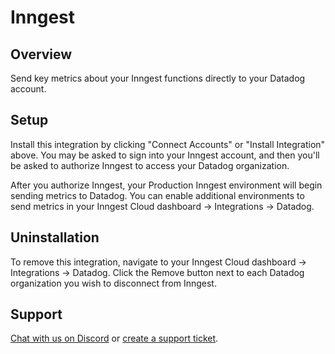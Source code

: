 # Inngest

## Overview

Send key metrics about your Inngest functions directly to your Datadog account.

## Setup

Install this integration by clicking "Connect Accounts" or "Install Integration" above. You may be asked to sign into your Inngest account, and then you'll be asked to authorize Inngest to access your Datadog organization.

After you authorize Inngest, your Production Inngest environment will begin sending metrics to Datadog. You can enable additional environments to send metrics in your Inngest Cloud dashboard → Integrations → Datadog.

## Uninstallation

To remove this integration, navigate to your Inngest Cloud dashboard → Integrations → Datadog. Click the Remove button next to each Datadog organization you wish to disconnect from Inngest.

## Support

[Chat with us on Discord][1] or [create a support ticket][2].


[1]: https://www.inngest.com/discord
[2]: https://app.inngest.com/support